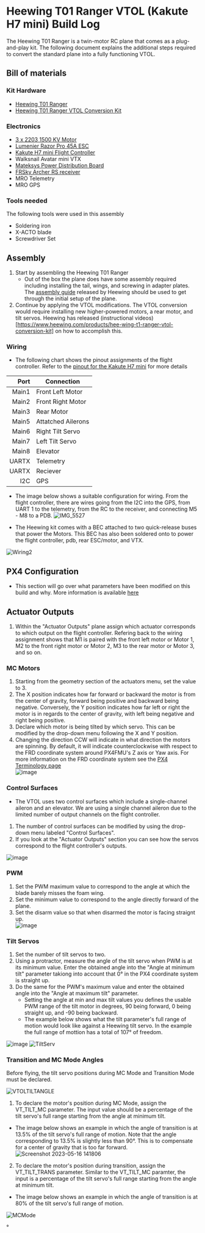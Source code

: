 # Heewing T01 Ranger VTOL (Kakute H7 mini) Build Log
The Heewing T01 Ranger is a twin-motor RC plane that comes as a plug-and-play kit. The following document 
explains the additional steps required to convert the standard plane into a fully functioning VTOL.

## Bill of materials

### Kit Hardware
* [Heewing T01 Ranger](https://www.heewing.com/products/heewing-ranger-t-1-fpv-airplane-730mm-wingspan-epp-with-flight-controller-pnp-pro)
* [Heewing T01 Ranger VTOL Conversion Kit](https://www.heewing.com/products/hee-wing-t1-ranger-vtol-conversion-kit)
### Electronics
* [3 x 2203 1500 KV Motor](https://stanfpv.com/products/stan-fpv-2203-1500kv-pro-motor)
* [Lumenier Razor Pro 45A ESC](https://www.getfpv.com/lumenier-razor-pro-f3-blheli-32-45a-2-6s-esc.html?utm_source=google&utm_medium=cpc&utm_campaign=DM+-+NB+-+PMax+-+Shop+-+SM+-+ALL&utm_content=pmax_x&utm_keyword=&utm_matchtype=&campaign_id=19697845436&network=x&device=c&gclid=EAIaIQobChMIj73bk4Sg_QIVeQytBh3PZQetEAQYASABEgL_YvD_BwE)
* [Kakute H7 mini Flight Controller](https://shop.holybro.com/kakute-h7-mini_p1308.html)
* Walksnail Avatar mini VTX
* [Mateksys Power Distribution Board](https://www.getfpv.com/mateksys-servo-pdb-w-bec-5-5-36v-to-5-8-2v-svpdb-8s.html)
* [FRSky Archer RS receiver](https://www.frsky-rc.com/product/archer-rs/)
* MRO Telemetry
* MRO GPS
### Tools needed
The following tools were used in this assembly
* Soldering iron
* X-ACTO blade
* Screwdriver Set

## Assembly
1. Start by assembling the Heewing T01 Ranger
   * Out of the box the plane does have some assembly required including installing the tail, wings, and screwing in adapter plates.
The [assembly guide](https://cdn.shopifycdn.net/s/files/1/0553/6573/0348/files/T1_PNP_Assembly_Guide.pdf?v=1640164559) released by Heewing
should be used to get through the initial setup of the plane. 
2. Continue by applying the VTOL modifications. The VTOL conversion would require installing new higher-powered motors, a rear motor, and tilt servos. Heewing has released (instructional videos)[https://www.heewing.com/products/hee-wing-t1-ranger-vtol-conversion-kit] on how to accomplish this.
   
### Wiring
* The following chart shows the pinout assignments of the flight controller. Refer to the [pinout for the Kakute H7 mini](https://docs.holybro.com/fpv-flight-controller/kakute-h7-mini/pinout) for more details


| Port | Connection       |
|-----:|------------------|
| Main1|Front Left Motor  |
| Main2|Front Right Motor |
| Main3|Rear Motor        |
| Main5|Attatched Ailerons|
| Main6|Right Tilt Servo  |
| Main7|Left Tilt Servo   |
| Main8|Elevator          |
| UARTX|Telemetry         |
| UARTX|Reciever          |
|   I2C|GPS               |

* The image below shows a suitable configuration for wiring. From the flight controller, there are wires going from the I2C into the GPS, from UART 1 to the 
telemetry, from the RC to the receiver, and connecting M5 - M8 to a PDB.
![IMG_5527](https://user-images.githubusercontent.com/117425577/219988439-aa2120e9-12dd-4a75-89a7-9e9a51257035.jpg)





* The Heewing kit comes with a BEC attached to two quick-release buses that power the Motors. This BEC has also been soldered onto to power the
flight controller, pdb, rear ESC/motor, and VTX.

![Wiring2](https://user-images.githubusercontent.com/117425577/220202423-3d94a367-2aad-4e95-af08-018184116720.jpg)



## PX4 Configuration
* This section will go over what parameters have been modified on this build and why. More information is available [here](https://docs.px4.io/main/en/config/actuators.html)
## Actuator Outputs
1. Within the "Actuator Outputs" plane assign which actuator corresponds to which output on the flight controller. Refering back to the wiring assignment shows that M1 is paired with the front left motor or Motor 1, M2 to the front right motor or Motor 2, M3 to the rear motor or Motor 3, and so on. 
### MC Motors
1. Starting from the geometry section of the actuators menu, set the value to 3.
2. The X position indicates how far forward or backward the motor is from the center of gravity, forward being positive and backward being negative. Conversely, the Y position indicates how far left or right the motor is in regards to the center of gravity, with left being negative and right being positive.
3. Declare which motor is being tilted by which servo. This can be modified by the drop-down menu following the X and Y position.
4. Changing the direction CCW will indicate in what direction the motors are spinning. By default, it will indicate counterclockwise with respect to the FRD coordinate system around PX4FMU's Z axis or Yaw axis. For more information on the FRD coordinate system see the [PX4 Terminology page](https://docs.px4.io/main/en/contribute/notation.html)  
![image](https://github.com/arguelle/VTOL-at-UNLV/assets/117425577/b9510f60-84d5-42b6-80e2-de7e818d7d62)  

### Control Surfaces
   * The VTOL uses two control surfaces which include a single-channel aileron and an elevator. We are using a single channel aileron due to the limited number of output channels on the flight controller.
1. The number of control surfaces can be modified by using the drop-down menu labeled "Control Surfaces".
2. If you look at the "Actuator Outputs" section you can see how the servos correspond to the flight controller's outputs.  

![image](https://github.com/arguelle/VTOL-at-UNLV/assets/117425577/f7888395-c1ad-4173-8ca6-924d6846bb72)  

### PWM
1. Set the PWM maximum value to correspond to the angle at which the blade barely misses the foam wing.
2. Set the minimum value to correspond to the angle directly forward of the plane.
3. Set the disarm value so that when disarmed the motor is facing straignt up.  
![image](https://github.com/arguelle/VTOL-at-UNLV/assets/117425577/993e17e6-e1ed-4c26-8d37-da0aa8139ffe)  

### Tilt Servos
1. Set the number of tilt servos to two.
2. Using a protractor, measure the angle of the tilt servo when PWM is at its minimum value. Enter the obtained angle into the "Angle at minimum tilt" parameter takiong into account that 0° in the PX4 coordinate system is straight up.
3. Do the same for the PWM's maximum value and enter the obtained angle into the "Angle at maximum tilt" parameter.
   * Setting the angle at min and max tilt values you defines the usable PWM range of the tilt motor in degrees, 90 being forward, 0 being straight up, and -90 being backward.  
   * The example below shows what the tilt parameter's full range of motion would look like against a Heewing tilt servo. In the example the full range of mottion has a total of 107° of freedom.

![image](https://github.com/arguelle/VTOL-at-UNLV/assets/117425577/29d4ad1a-d3ca-4543-b36b-55729ed5380f)
![TiltServ](https://github.com/arguelle/VTOL-at-UNLV/assets/117425577/a685d131-4c25-42d9-a990-29ffcfba1133)


### Transition and MC Mode Angles
Before flying, the tilt servo positions during MC Mode and Transition Mode must be declared.

![VTOLTILTANGLE](https://user-images.githubusercontent.com/117425577/220211260-bbadd5ad-7194-4f5b-94d3-57c7c9989fd9.png)
1. To declare the motor's position during MC Mode, assign the VT_TILT_MC parameter. The input value should be a percentage of the tilt servo's full range starting from the angle at minimum tilt.
* The image below shows an example in which the angle of transition is at 13.5% of the tilt servo's full range of motion. Note that the angle corresponding to 13.5% is slightly less than 90°. This is to compensate for a center of gravity that is too far forward.
![Screenshot 2023-05-16 141806](https://github.com/arguelle/VTOL-at-UNLV/assets/117425577/eb4610c9-bae7-446c-b3a3-8cb394fcd563)


2. To declare the motor's position during transition, assign the VT_TILT_TRANS parameter. Similar to the VT_TILT_MC paramter, the input is a percentage of the tilt servo's full range starting from the angle at minimum tilt. 
* The image below shows an example in which the angle of transition is at 80% of the tilt servo's full range of motion.

![MCMode](https://github.com/arguelle/VTOL-at-UNLV/assets/117425577/97c083da-edd1-458e-b04a-a181d58ba79f)


°








